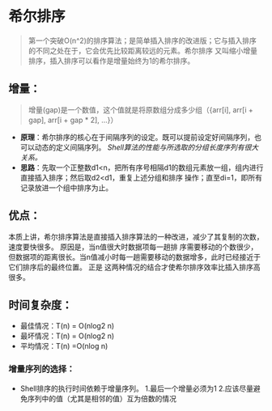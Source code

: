 # 希尔排序

> 第一个突破O(n^2)的排序算法；是简单插入排序的改进版；它与插入排序的不同之处在于，它会优先比较距离较远的元素。希尔排序
又叫缩小增量排序，插入排序可以看作是增量始终为1的希尔排序。

## 增量：
> 增量(gap)是一个数值，这个值就是将原数组分成多少组（{arr[i], arr[i + gap], arr[i + gap * 2], ...}）

- **原理**：希尔排序的核心在于间隔序列的设定。既可以提前设定好间隔序列，也可以动态的定义间隔序列。
*Shell算法的性能与所选取的分组长度序列有很大关系。*
- **思路**：先取一个正整数d1<n，把所有序号相隔d1的数组元素放一组，组内进行直接插入排序；然后取d2<d1，重复上述分组和排序
操作；直至di=1，即所有记录放进一个组中排序为止。

## 优点：
本质上讲，希尔排序算法是直接插入排序算法的一种改进，减少了其复制的次数，速度要快很多。 原因是，当n值很大时数据项每一趟排
序需要移动的个数很少，但数据项的距离很长。当n值减小时每一趟需要移动的数据增多，此时已经接近于它们排序后的最终位置。 正是
这两种情况的结合才使希尔排序效率比插入排序高很多。

## 时间复杂度：
- 最佳情况：T(n) = O(nlog2 n)
- 最坏情况：T(n) = O(nlog2 n)
- 平均情况：T(n) =O(nlog n)
### 增量序列的选择：
- Shell排序的执行时间依赖于增量序列。
    1.最后一个增量必须为1
    2.应该尽量避免序列中的值（尤其是相邻的值）互为倍数的情况
